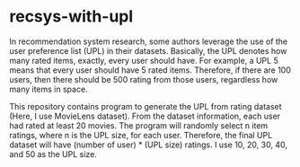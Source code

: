 # recsys-with-upl

In recommendation system research, some authors leverage the use of the user preference list (UPL) in their datasets.
Basically, the UPL denotes how many rated items, exactly, every user should have.
For example, a UPL 5 means that every user should have 5 rated items. Therefore, if there are 100 users, then there should be 500 rating from those users, regardless how many items in space.

This repository contains program to generate the UPL from rating dataset (Here, I use MovieLens dataset).
From the dataset information, each user had rated at least 20 movies.
The program will randomly select n item ratings, where n is the UPL size, for each user.
Therefore, the final UPL dataset will have (number of user) * (UPL size) ratings.
I use 10, 20, 30, 40, and 50 as the UPL size.
